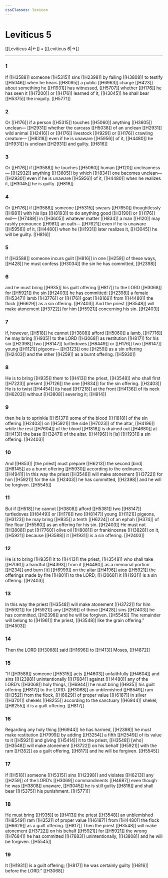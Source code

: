 ```yaml
---
cssClasses: lexicon
---
```


# Leviticus 5

[[Leviticus 4|←]] • [[Leviticus 6|→]]

---

### 1
If [[H3588]] someone [[H5315]] sins [[H2398]] by failing [[H3808]] to testify [[H5046]] when he hears [[H8085]] a public [[H6963]] charge [[H423]] about something he [[H1931]] has witnessed, [[H5707]] whether [[H176]] he has seen it [[H7200]] or [[H176]] learned of it, [[H3045]] he shall bear [[H5375]] the iniquity. [[H5771]]

### 2
Or [[H176]] if a person [[H5315]] touches [[H5060]] anything [[H3605]] unclean— [[H2931]] whether the carcass [[H5038]] of an unclean [[H2931]] wild animal [[H2416]] or [[H176]] livestock [[H929]] or [[H176]] crawling creature— [[H8318]] even if he is unaware [[H5956]] of it, [[H4480]] he [[H1931]] is unclean [[H2931]] and guilty. [[H816]]

### 3
Or [[H176]] if [[H3588]] he touches [[H5060]] human [[H120]] uncleanness— [[H2932]] anything [[H3605]] by which [[H834]] one becomes unclean— [[H2930]] even if he is unaware [[H5956]] of it, [[H4480]] when he realizes it, [[H3045]] he is guilty. [[H816]]

### 4
Or [[H176]] if [[H3588]] someone [[H5315]] swears [[H7650]] thoughtlessly [[H981]] with his lips [[H8193]] to do anything good [[H3190]] or [[H176]] evil— [[H7489]] in [[H3605]] whatever matter [[H834]] a man [[H120]] may rashly pronounce [[H981]] an oath— [[H7621]] even if he is unaware [[H5956]] of it, [[H4480]] when he [[H1931]] later realizes it, [[H3045]] he will be guilty. [[H816]]

### 5
If [[H3588]] someone incurs guilt [[H816]] in one [[H259]] of these ways, [[H428]] he must confess [[H3034]] the sin he has committed, [[H2398]]

### 6
and he must bring [[H935]] his guilt offering [[H817]] to the LORD [[H3068]] for [[H5921]] the sin [[H2403]] he has committed: [[H2398]] a female [[H5347]] lamb [[H3776]] or [[H176]] goat [[H8166]] from [[H4480]] the flock [[H6629]] as a sin offering. [[H2403]] And the priest [[H3548]] will make atonement [[H3722]] for him [[H5921]] concerning his sin. [[H2403]]

### 7
If, however, [[H518]] he cannot [[H3808]] afford [[H5060]] a lamb, [[H7716]] he may bring [[H935]] to the LORD [[H3068]] as restitution [[H817]] for his sin [[H2398]] two [[H8147]] turtledoves [[H8449]] or [[H176]] two [[H8147]] young [[H1121]] pigeons— [[H3123]] one [[H259]] as a sin offering [[H2403]] and the other [[H259]] as a burnt offering. [[H5930]]

### 8
He is to bring [[H935]] them to [[H413]] the priest, [[H3548]] who shall first [[H7223]] present [[H7126]] the one [[H834]] for the sin offering. [[H2403]] He is to twist [[H4454]] its head [[H7218]] at the front [[H4136]] of its neck [[H6203]] without [[H3808]] severing it; [[H914]]

### 9
then he is to sprinkle [[H5137]] some of the blood [[H1818]] of the sin offering [[H2403]] on [[H5921]] the side [[H7023]] of the altar, [[H4196]] while the rest [[H7604]] of the blood [[H1818]] is drained out [[H4680]] at [[H413]] the base [[H3247]] of the altar. [[H4196]] It [is] [[H1931]] a sin offering. [[H2403]]

### 10
And [[H853]] [the priest] must prepare [[H6213]] the second [bird] [[H8145]] as a burnt offering [[H5930]] according to the ordinance. [[H4941]] In this way the priest [[H3548]] will make atonement [[H3722]] for him [[H5921]] for the sin [[H2403]] he has committed, [[H2398]] and he will be forgiven. [[H5545]]

### 11
But if [[H518]] he cannot [[H3808]] afford [[H5381]] two [[H8147]] turtledoves [[H8449]] or [[H176]] two [[H8147]] young [[H1121]] pigeons, [[H3123]] he may bring [[H935]] a tenth [[H6224]] of an ephah [[H374]] of fine flour [[H5560]] as an offering for his sin. [[H2403]] He must not [[H3808]] put [[H7760]] olive oil [[H8081]] or frankincense [[H3828]] on it, [[H5921]] because [[H3588]] it [[H1931]] is a sin offering. [[H2403]]

### 12
He is to bring [[H935]] it to [[H413]] the priest, [[H3548]] who shall take [[H7061]] a handful [[H4393]] from it [[H4480]] as a memorial portion [[H234]] and burn [it] [[H6999]] on the altar [[H4196]] atop [[H5921]] the offerings made by fire [[H801]] to the LORD; [[H3068]] it [[H1931]] is a sin offering. [[H2403]]

### 13
In this way the priest [[H3548]] will make atonement [[H3722]] for him [[H5921]] for [[H5921]] any [[H259]] of these [[H428]] sins [[H2403]] he has committed, [[H2398]] and he will be forgiven. [[H5545]] The remainder will belong to [[H1961]] the priest, [[H3548]] like the grain offering.” [[H4503]]

### 14
Then the LORD [[H3068]] said [[H1696]] to [[H413]] Moses, [[H4872]]

### 15
“If [[H3588]] someone [[H5315]] acts [[H4603]] unfaithfully [[H4604]] and sins [[H2398]] unintentionally [[H7684]] against [[H4480]] any of the LORD’s [[H3068]] holy things, [[H6944]] he must bring [[H935]] his guilt offering [[H817]] to the LORD: [[H3068]] an unblemished [[H8549]] ram [[H352]] from the flock, [[H6629]] of proper value [[H6187]] in silver [[H3701]] shekels [[H8255]] according to the sanctuary [[H6944]] shekel; [[H8255]] it is a guilt offering. [[H817]]

### 16
Regarding any holy thing [[H6944]] he has harmed, [[H2398]] he must make restitution [[H7999]] by adding [[H3254]] a fifth [[H2549]] of its value to it [[H5921]] and giving [[H5414]] it to the priest, [[H3548]] [who] [[H3548]] will make atonement [[H3722]] on his behalf [[H5921]] with the ram [[H352]] as a guilt offering, [[H817]] and he will be forgiven. [[H5545]]

### 17
If [[H518]] someone [[H5315]] sins [[H2398]] and violates [[H6213]] any [[H259]] of the LORD’s [[H3069]] commandments [[H4687]] even though he was [[H3808]] unaware, [[H3045]] he is still guilty [[H816]] and shall bear [[H5375]] his punishment. [[H5771]]

### 18
He must bring [[H935]] to [[H413]] the priest [[H3548]] an unblemished [[H8549]] ram [[H352]] of proper value [[H6187]] from [[H4480]] the flock [[H6629]] as a guilt offering. [[H817]] Then the priest [[H3548]] will make atonement [[H3722]] on his behalf [[H5921]] for [[H5921]] the wrong [[H7684]] he has committed [[H7683]] unintentionally, [[H3808]] and he will be forgiven. [[H5545]]

### 19
It [[H1931]] is a guilt offering; [[H817]] he was certainly guilty [[H816]] before the LORD.” [[H3068]]


